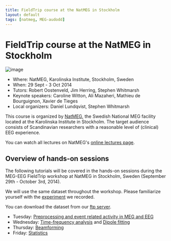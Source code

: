 ```yaml
---
title: FieldTrip course at the NatMEG in Stockholm
layout: default
tags: [natmeg, MEG-audodd]
---
```


# FieldTrip course at the NatMEG in Stockholm

![image](/media/tutorial/natmeg_temp:natmeg_pos.png)

*  Where: NatMEG, Karolinska Institute, Stockholm, Sweden
*  When: 29 Sept - 3 Oct 2014
*  Tutors: Robert Oostenveld, Jim Herring, Stephen Whitmarsh
*  Keynote speakers: Caroline Witton, Ali Mazaheri, Mathieu de Bourguignon, Xavier de Tieges
*  Local organizers: Daniel Lundqvist, Stephen Whitmarsh

This course is organized by [NatMEG](http://www.natmeg.se), the Swedish National MEG facility located at the Karolinska Institute in Stockholm. The target audience consists of Scandinavian researchers with a reasonable level of (clinical) EEG experience.

You can watch all lectures on NatMEG's [online lectures page](http://natmeg.se/wp/activities/natmeg-lectures/).

## Overview of hands-on sessions

The following tutorials will be covered in the hands-on sessions during the MEG-EEG FieldTrip workshop at NatMEG in Stockholm, Sweden (September 29th - October 3rd, 2014).

We will use the same dataset throughout the workshop. Please familiarize yourself with the [experiment](/tutorial/natmeg/dataset) we recorded.

You can download the dataset from our [ftp server](ftp://ftp.fieldtriptoolbox.org/pub/fieldtrip/tutorial/natmeg).

*  Tuesday: [Preprocessing and event related activity in MEG and EEG](/tutorial/natmeg/preprocessing)
*  Wednesday: [Time-frequency analysis](/tutorial/natmeg/timefrequency) and [Dipole fitting](/tutorial/natmeg/dipolefitting)
*  Thursday: [Beamforming](/tutorial/natmeg/beamforming)
*  Friday: [Statistics](/tutorial/natmeg/statistics)

